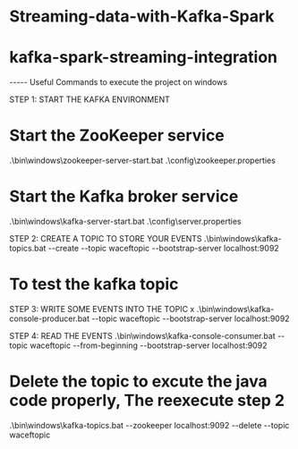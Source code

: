 # Streaming-data-with-Kafka-Spark

# kafka-spark-streaming-integration

----- Useful Commands to execute the project on windows 

STEP 1: START THE KAFKA ENVIRONMENT
# Start the ZooKeeper service
.\bin\windows\zookeeper-server-start.bat .\config\zookeeper.properties

# Start the Kafka broker service
.\bin\windows\kafka-server-start.bat .\config\server.properties

STEP 2: CREATE A TOPIC TO STORE YOUR EVENTS
.\bin\windows\kafka-topics.bat --create --topic waceftopic --bootstrap-server localhost:9092

# To test the kafka topic

STEP 3: WRITE SOME EVENTS INTO THE TOPIC x
.\bin\windows\kafka-console-producer.bat --topic waceftopic --bootstrap-server localhost:9092

STEP 4:  READ THE EVENTS
.\bin\windows\kafka-console-consumer.bat --topic waceftopic --from-beginning --bootstrap-server localhost:9092

# Delete the topic to excute the java code properly, The reexecute step 2
.\bin\windows\kafka-topics.bat --zookeeper localhost:9092 --delete --topic waceftopic
